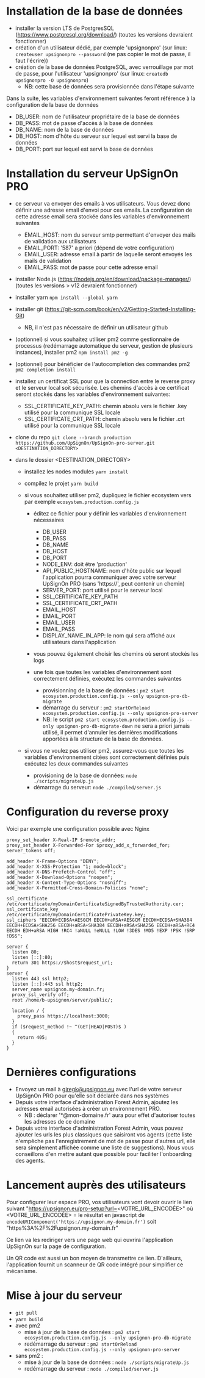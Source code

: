 # Installation de la base de données

- installer la version LTS de PostgresSQL (https://www.postgresql.org/download/) (toutes les versions devraient fonctionner)
- création d'un utilisateur dédié, par exemple 'upsignonpro' (sur linux: `createuser upsignonpro --password` (ne pas copier le mot de passe, il faut l'écrire))
- création de la base de données PostgreSQL, avec verrouillage par mot de passe, pour l'utilisateur 'upsignonpro' (sur linux: `createdb upsignonpro -O upsignonpro`)
  - NB: cette base de données sera provisionnée dans l'étape suivante

Dans la suite, les variables d'environnement suivantes feront référence à la configuration de la base de données

- DB_USER: nom de l'utilisateur propriétaire de la base de données
- DB_PASS: mot de passe d'accès à la base de données
- DB_NAME: nom de la base de données
- DB_HOST: nom d'hôte du serveur sur lequel est servi la base de données
- DB_PORT: port sur lequel est servi la base de données

# Installation du serveur UpSignOn PRO

- ce serveur va envoyer des emails à vos utilisateurs. Vous devez donc définir une adresse email d'envoi pour ces emails. La configuration de cette adresse email sera stockée dans les variables d'environnement suivantes

  - EMAIL_HOST: nom du serveur smtp permettant d'envoyer des mails de validation aux utilisateurs
  - EMAIL_PORT: '587' a priori (dépend de votre configuration)
  - EMAIL_USER: adresse email à partir de laquelle seront envoyés les mails de validation
  - EMAIL_PASS: mot de passe pour cette adresse email

- installer Node.js (https://nodejs.org/en/download/package-manager/) (toutes les versions > v12 devraient fonctionner)
- installer yarn `npm install --global yarn`
- installer git (https://git-scm.com/book/en/v2/Getting-Started-Installing-Git)
  - NB, il n'est pas nécessaire de définir un utilisateur github
- (optionnel) si vous souhaitez utiliser pm2 comme gestionnaire de processus (redémarrage automatique du serveur, gestion de plusieurs instances), installer pm2 `npm install pm2 -g`
- (optionnel) pour bénéficier de l'autocompletion des commandes pm2 `pm2 completion install`

- installez un certificat SSL pour que la connection entre le reverse proxy et le serveur local soit sécurisée. Les chemins d'accès à ce certificat seront stockés dans les variables d'environnement suivantes:

  - SSL_CERTIFICATE_KEY_PATH: chemin absolu vers le fichier .key utilisé pour la communique SSL locale
  - SSL_CERTIFICATE_CRT_PATH: chemin absolu vers le fichier .crt utilisé pour la communique SSL locale

- clone du repo `git clone --branch production https://github.com/UpSignOn/UpSignOn-pro-server.git <DESTINATION_DIRECTORY>`
- dans le dossier <DESTINATION_DIRECTORY>

  - installez les nodes modules `yarn install`
  - compilez le projet `yarn build`
  - si vous souhaitez utiliser pm2, dupliquez le fichier ecosystem vers par exemple `ecosystem.production.config.js`

    - éditez ce fichier pour y définir les variables d'environnement nécessaires
      - DB_USER
      - DB_PASS
      - DB_NAME
      - DB_HOST
      - DB_PORT
      - NODE_ENV: doit être 'production'
      - API_PUBLIC_HOSTNAME: nom d'hôte public sur lequel l'application pourra communiquer avec votre serveur UpSignOn PRO (sans 'https://', peut contenir un chemin)
      - SERVER_PORT: port utilisé pour le serveur local
      - SSL_CERTIFICATE_KEY_PATH
      - SSL_CERTIFICATE_CRT_PATH
      - EMAIL_HOST
      - EMAIL_PORT
      - EMAIL_USER
      - EMAIL_PASS
      - DISPLAY_NAME_IN_APP: le nom qui sera affiché aux utilisateurs dans l'application
    - vous pouvez également choisir les chemins où seront stockés les logs
    - une fois que toutes les variables d'environnement sont correctement définies, exécutez les commandes suivantes

      - provisionning de la base de données : `pm2 start ecosystem.production.config.js --only upsignon-pro-db-migrate`
      - démarrage du serveur : `pm2 startOrReload ecosystem.production.config.js --only upsignon-pro-server`
      - NB: le script `pm2 start ecosystem.production.config.js --only upsignon-pro-db-migrate-down` ne sera a priori jamais utilisé, il permet d'annuler les dernières modifications apportées à la structure de la base de données.

  - si vous ne voulez pas utiliser pm2, assurez-vous que toutes les variables d'environnement citées sont correctement définies puis exécutez les deux commandes suivantes
    - provisioning de la base de données: `node ./scripts/migrateUp.js`
    - démarrage du serveur: `node ./compiled/server.js`

# Configuration du reverse proxy

Voici par exemple une configuration possible avec Nginx

```
proxy_set_header X-Real-IP $remote_addr;
proxy_set_header X-Forwarded-For $proxy_add_x_forwarded_for;
server_tokens off;

add_header X-Frame-Options "DENY";
add_header X-XSS-Protection "1; mode=block";
add_header X-DNS-Prefetch-Control "off";
add_header X-Download-Options "noopen";
add_header X-Content-Type-Options "nosniff";
add_header X-Permitted-Cross-Domain-Policies "none";

ssl_certificate /etc/certificate/myDomainCertificateSignedByTrustedAuthority.cer;
ssl_certificate_key /etc/certificate/myDomainCertificatePrivateKey.key;
ssl_ciphers "EECDH+ECDSA+AESGCM EECDH+aRSA+AESGCM EECDH+ECDSA+SHA384 EECDH+ECDSA+SHA256 EECDH+aRSA+SHA384 EECDH+aRSA+SHA256 EECDH+aRSA+RC4 EECDH EDH+aRSA HIGH !RC4 !aNULL !eNULL !LOW !3DES !MD5 !EXP !PSK !SRP !DSS";

server {
  listen 80;
  listen [::]:80;
  return 301 https://$host$request_uri;
}
server {
  listen 443 ssl http2;
  listen [::]:443 ssl http2;
  server_name upsignon.my-domain.fr;
  proxy_ssl_verify off;
  root /home/b-upsignon/server/public/;

  location / {
    proxy_pass https://localhost:3000;
  }
  if ($request_method !~ ^(GET|HEAD|POST)$ )
  {
    return 405;
  }
}
```

# Dernières configurations

- Envoyez un mail à giregk@upsignon.eu avec l'url de votre serveur UpSignOn PRO pour qu'elle soit déclarée dans nos systèmes
- Depuis votre interface d'administration Forest Admin, ajoutez les adresses email autorisées à créer un environnement PRO.
  - NB : déclarer '\*@mon-domaine.fr' aura pour effet d'autoriser toutes les adresses de ce domaine
- Depuis votre interface d'administration Forest Admin, vous pouvez ajouter les urls les plus classiques que saisiront vos agents (cette liste n'empêche pas l'enregistrement de mot de passe pour d'autres url, elle sera simplement affichée comme une liste de suggestions). Nous vous conseillons d'en mettre autant que possible pour faciliter l'onboarding des agents.

# Lancement auprès des utilisateurs

Pour configurer leur espace PRO, vos utilisateurs vont devoir ouvrir le lien suivant
"https://upsignon.eu/pro-setup?url=<VOTRE_URL_ENCODÉE>" où
<VOTRE_URL_ENCODÉE> = le résultat en javascript de `encodeURIComponent('https://upsignon.my-domain.fr')` soit "https%3A%2F%2Fupsignon.my-domain.fr"

Ce lien va les rediriger vers une page web qui ouvrira l'application UpSignOn sur la page de configuration.

Un QR code est aussi un bon moyen de transmettre ce lien. D'ailleurs, l'application fournit un scanneur de QR code intégré pour simplifier ce mécanisme.

# Mise à jour du serveur

- `git pull`
- `yarn build`
- avec pm2
  - mise à jour de la base de données : `pm2 start ecosystem.production.config.js --only upsignon-pro-db-migrate`
  - redémarrage du serveur : `pm2 startOrReload ecosystem.production.config.js --only upsignon-pro-server`
- sans pm2 :
  - mise à jour de la base de données : `node ./scripts/migrateUp.js`
  - redémarrage du serveur : `node ./compiled/server.js`
